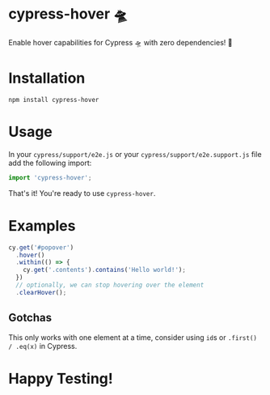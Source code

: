 # cypress-hover 🛸

Enable hover capabilities for Cypress 🛸 with zero dependencies! 💯

# Installation

```
npm install cypress-hover
```

# Usage

In your `cypress/support/e2e.js` or your `cypress/support/e2e.support.js` file add the following import:

```ts
import 'cypress-hover';
```

That's it! You're ready to use `cypress-hover`.

# Examples

```ts
cy.get('#popover')
  .hover()
  .within(() => {
    cy.get('.contents').contains('Hello world!');
  })
  // optionally, we can stop hovering over the element
  .clearHover();
```

## Gotchas

This only works with one element at a time, consider using `id`s or `.first() / .eq(x)` in Cypress.

# Happy Testing!
